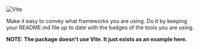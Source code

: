 <a><img alt="Vite" src="https://img.shields.io/static/v1?label=build_tool&message=Vite&color=#24ea1b"/></a>

Make it easy to convey what frameworks you are using. Do it by keeping your README.md file up to date with the badges of the tools you are using.

**NOTE: The package doesn't use Vite. It just exists as an example here.**